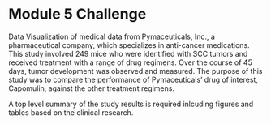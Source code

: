 # Module 5 Challenge 
Data Visualization of medical data from Pymaceuticals, Inc., a pharmaceutical company, which specializes in anti-cancer medications. This study involved 249 mice who were identified with SCC tumors and received treatment with a range of drug regimens.
Over the course of 45 days, tumor development was observed and measured. The purpose of this study was to compare the performance of Pymaceuticals’ drug of interest, Capomulin, against the other treatment regimens.

A top level summary of the study results is required inlcuding figures and tables based on the clinical research. 
